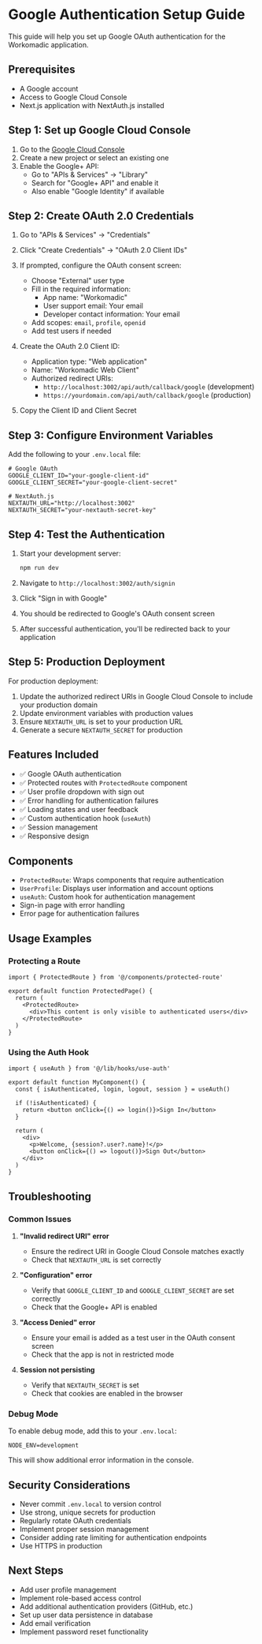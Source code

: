 # Google Authentication Setup Guide

This guide will help you set up Google OAuth authentication for the Workomadic application.

## Prerequisites

- A Google account
- Access to Google Cloud Console
- Next.js application with NextAuth.js installed

## Step 1: Set up Google Cloud Console

1. Go to the [Google Cloud Console](https://console.cloud.google.com/)
2. Create a new project or select an existing one
3. Enable the Google+ API:
   - Go to "APIs & Services" → "Library"
   - Search for "Google+ API" and enable it
   - Also enable "Google Identity" if available

## Step 2: Create OAuth 2.0 Credentials

1. Go to "APIs & Services" → "Credentials"
2. Click "Create Credentials" → "OAuth 2.0 Client IDs"
3. If prompted, configure the OAuth consent screen:
   - Choose "External" user type
   - Fill in the required information:
     - App name: "Workomadic"
     - User support email: Your email
     - Developer contact information: Your email
   - Add scopes: `email`, `profile`, `openid`
   - Add test users if needed

4. Create the OAuth 2.0 Client ID:
   - Application type: "Web application"
   - Name: "Workomadic Web Client"
   - Authorized redirect URIs:
     - `http://localhost:3002/api/auth/callback/google` (development)
     - `https://yourdomain.com/api/auth/callback/google` (production)

5. Copy the Client ID and Client Secret

## Step 3: Configure Environment Variables

Add the following to your `.env.local` file:

```env
# Google OAuth
GOOGLE_CLIENT_ID="your-google-client-id"
GOOGLE_CLIENT_SECRET="your-google-client-secret"

# NextAuth.js
NEXTAUTH_URL="http://localhost:3002"
NEXTAUTH_SECRET="your-nextauth-secret-key"
```

## Step 4: Test the Authentication

1. Start your development server:
   ```bash
   npm run dev
   ```

2. Navigate to `http://localhost:3002/auth/signin`

3. Click "Sign in with Google"

4. You should be redirected to Google's OAuth consent screen

5. After successful authentication, you'll be redirected back to your application

## Step 5: Production Deployment

For production deployment:

1. Update the authorized redirect URIs in Google Cloud Console to include your production domain
2. Update environment variables with production values
3. Ensure `NEXTAUTH_URL` is set to your production URL
4. Generate a secure `NEXTAUTH_SECRET` for production

## Features Included

- ✅ Google OAuth authentication
- ✅ Protected routes with `ProtectedRoute` component
- ✅ User profile dropdown with sign out
- ✅ Error handling for authentication failures
- ✅ Loading states and user feedback
- ✅ Custom authentication hook (`useAuth`)
- ✅ Session management
- ✅ Responsive design

## Components

- `ProtectedRoute`: Wraps components that require authentication
- `UserProfile`: Displays user information and account options
- `useAuth`: Custom hook for authentication management
- Sign-in page with error handling
- Error page for authentication failures

## Usage Examples

### Protecting a Route

```tsx
import { ProtectedRoute } from '@/components/protected-route'

export default function ProtectedPage() {
  return (
    <ProtectedRoute>
      <div>This content is only visible to authenticated users</div>
    </ProtectedRoute>
  )
}
```

### Using the Auth Hook

```tsx
import { useAuth } from '@/lib/hooks/use-auth'

export default function MyComponent() {
  const { isAuthenticated, login, logout, session } = useAuth()

  if (!isAuthenticated) {
    return <button onClick={() => login()}>Sign In</button>
  }

  return (
    <div>
      <p>Welcome, {session?.user?.name}!</p>
      <button onClick={() => logout()}>Sign Out</button>
    </div>
  )
}
```

## Troubleshooting

### Common Issues

1. **"Invalid redirect URI" error**
   - Ensure the redirect URI in Google Cloud Console matches exactly
   - Check that `NEXTAUTH_URL` is set correctly

2. **"Configuration" error**
   - Verify that `GOOGLE_CLIENT_ID` and `GOOGLE_CLIENT_SECRET` are set correctly
   - Check that the Google+ API is enabled

3. **"Access Denied" error**
   - Ensure your email is added as a test user in the OAuth consent screen
   - Check that the app is not in restricted mode

4. **Session not persisting**
   - Verify that `NEXTAUTH_SECRET` is set
   - Check that cookies are enabled in the browser

### Debug Mode

To enable debug mode, add this to your `.env.local`:

```env
NODE_ENV=development
```

This will show additional error information in the console.

## Security Considerations

- Never commit `.env.local` to version control
- Use strong, unique secrets for production
- Regularly rotate OAuth credentials
- Implement proper session management
- Consider adding rate limiting for authentication endpoints
- Use HTTPS in production

## Next Steps

- Add user profile management
- Implement role-based access control
- Add additional authentication providers (GitHub, etc.)
- Set up user data persistence in database
- Add email verification
- Implement password reset functionality
